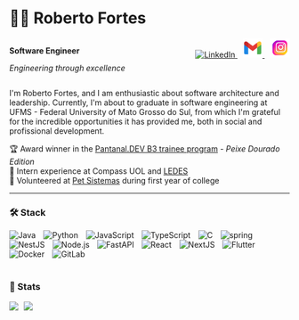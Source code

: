 # 👨‍💻 Roberto Fortes
<div style="display: flex; justify-content: space-between; align-items: top;">
  <div>
    <p><strong>Software Engineer</strong></p>
    <p>
    <em>Engineering through excellence</em>
    </p>
  </div>
  <div>
    <a href="https://www.linkedin.com/in/roberto-fernandes-fortes-neto-b30455234/" style="margin-right: 10px;">
      <img src="https://cdn.jsdelivr.net/gh/devicons/devicon/icons/linkedin/linkedin-original.svg" width="35" height="35" style="" alt="LinkedIn"/>
    </a>
    <a href="mailto:bobfortesneto@gmail.com" style="margin-right: 10px;">
      <img src="./assets/icons8-gmail-novo-48.png" width="35" alt="Gmail"/>
    </a>
    <a href="https://www.instagram.com/bobffortes/">
      <img src="./assets/inst2.png" width="35" alt="Instagram"/>
    </a>
  </div>
</div>

I'm Roberto Fortes, and I am enthusiastic about software architecture and leadership. Currently, I'm about to graduate in software engineering at UFMS - Federal University of Mato Grosso do Sul, from which I'm grateful for the incredible opportunities it has provided me, both in social and profissional development.

🏆 Award winner in the [Pantanal.DEV B3 trainee program](https://content.b3.com.br/pantanal-dev/#sobre) - _Peixe Dourado Edition_    
💼 Intern experience at Compass UOL and [LEDES](https://www.linkedin.com/company/ledes/posts/?feedView=all)  
🤝 Volunteered at [Pet Sistemas](https://petsistemas.ufms.br/) during first year of college

---
### 🛠️ Stack
  <img style="padding-right:10px;" src="https://cdn.jsdelivr.net/gh/devicons/devicon/icons/java/java-original.svg" width="35" height="30" alt="Java"/>
  <img style="padding-right:10px;" src="https://cdn.jsdelivr.net/gh/devicons/devicon/icons/python/python-original.svg" width="30" height="30" alt="Python"/>
  <img style="padding-right:10px;" src="https://cdn.jsdelivr.net/gh/devicons/devicon/icons/javascript/javascript-original.svg" width="30" height="30" alt="JavaScript"/>
  <img style="padding-right:10px;"src="https://cdn.jsdelivr.net/gh/devicons/devicon/icons/typescript/typescript-original.svg" width="30" height="30" alt="TypeScript"/>
  <img style="padding-right:10px;"src="https://cdn.jsdelivr.net/gh/devicons/devicon/icons/c/c-original.svg" width="30" height="30" alt="C"/>
  <img style="padding-right:10px;" src="https://cdn.jsdelivr.net/gh/devicons/devicon@latest/icons/spring/spring-original.svg" width="30" height="30" alt="spring"/>
  <img style="padding-right:10px;" src="https://cdn.jsdelivr.net/gh/devicons/devicon@latest/icons/nestjs/nestjs-original.svg" width="30" height="30" alt="NestJS"/>
  <img style="padding-right:10px;" src="https://cdn.jsdelivr.net/gh/devicons/devicon/icons/nodejs/nodejs-original.svg" width="30" height="30" alt="Node.js"/>
  <img style="padding-right:10px;" src="https://cdn.jsdelivr.net/gh/devicons/devicon/icons/fastapi/fastapi-original.svg" width="30" height="30" alt="FastAPI"/>
  <img style="padding-right:10px;" src="https://cdn.jsdelivr.net/gh/devicons/devicon/icons/react/react-original.svg" width="30" height="30" alt="React"/>
  <img style="padding-right:10px;" src="https://cdn.jsdelivr.net/gh/devicons/devicon/icons/nextjs/nextjs-original.svg" width="30" height="30" alt="NextJS"/>
  <img style="padding-right:10px;" src="https://cdn.jsdelivr.net/gh/devicons/devicon/icons/flutter/flutter-original.svg" width="30" height="30" alt="Flutter"/>
  <img style="padding-right:10px;" src="https://cdn.jsdelivr.net/gh/devicons/devicon/icons/docker/docker-original.svg" width="30" height="30" alt="Docker"/>
  <img style="padding-right:10px;" src="https://cdn.jsdelivr.net/gh/devicons/devicon/icons/gitlab/gitlab-original.svg" width="30" height="30" alt="GitLab"/>
<br>
<br>

### 🧪 Stats
<p>
  <img
    align = "left"
    height = 200
    style = "padding-right: 10px;"
    src = "https://github-readme-stats.vercel.app/api?username=RobertoFORTs&hide=stars&show=prs_merged_percentage&show_icons=true&hide_rank=true&theme=tokyonight&custom_title=Roberto's"
  />
  <img 
    align = "left"
    height = 200
    src="https://github-readme-stats.vercel.app/api/top-langs/?username=RobertoFORTs&layout=compact&theme=tokyonight&custom_title=Tecnologies&langs_count=6"
  /> 
</p>


